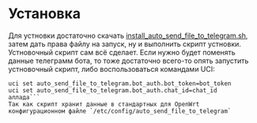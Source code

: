 # Установка
Для устновки достаточно скачать [install_auto_send_file_to_telegram.sh](https://github.com/Denis11212/auto_send_file_to_telegram/raw/refs/heads/main/install_auto_send_file_to_telegram.sh), затем дать права файлу на запуск, ну и выполнить скрипт устновки. Устновочный скрипт сам всё сделает. Если нужно будет поменять данные телеграмм бота, то тоже достаточно всего-то опять запустить устновочный скрипт, либо воспользоваться командами UCI:
```Shell
uci set auto_send_file_to_telegram.bot_auth.bot_token=bot_token
uci set auto_send_file_to_telegram.bot_auth.chat_id=chat_id
аллада```
Так как скрипт хранит данные в стандартных для OpenWrt конфигурационном файле `/etc/config/auto_send_file_to_telegram`
